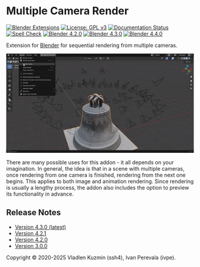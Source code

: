 <!-- SPDX-FileCopyrightText: 2025 Ivan Perevala <ivan95perevala@gmail.com>

SPDX-License-Identifier: GPL-3.0-or-later -->

# Multiple Camera Render

<!-- Note:
Blender_Extensions_Platform-6B9E2B
is a color of "Approved" message in approval queue on Blender Extensions Platform.
 -->
[![Blender Extensions](https://img.shields.io/badge/Blender_Extensions_Platform-6B9E2B)](https://extensions.blender.org/add-ons/multiple-camera-render/)
[![License: GPL v3](https://img.shields.io/badge/License-GPLv3-blue)](./LICENSE)
[![Documentation Status](https://readthedocs.org/projects/mcr/badge/?version=latest)](https://mcr.readthedocs.io/latest)
[![Spell Check](https://github.com/ivan-perevala/multiple_camera_render/actions/workflows/spellcheck.yml/badge.svg)](https://github.com/ivan-perevala/multiple_camera_render/actions/workflows/spellcheck.yml)
[![Blender 4.2.0](https://github.com/ivan-perevala/multiple_camera_render/actions/workflows/blender-test-4.2.0.yml/badge.svg)](https://github.com/ivan-perevala/multiple_camera_render/actions/workflows/blender-test-4.2.0.yml)
[![Blender 4.3.0](https://github.com/ivan-perevala/multiple_camera_render/actions/workflows/blender-test-4.3.0.yml/badge.svg)](https://github.com/ivan-perevala/multiple_camera_render/actions/workflows/blender-test-4.3.0.yml)
[![Blender 4.4.0](https://github.com/ivan-perevala/multiple_camera_render/actions/workflows/blender-test-4.4.0.yml/badge.svg)](https://github.com/ivan-perevala/multiple_camera_render/actions/workflows/blender-test-4.4.0.yml)

Extension for [Blender](https://www.blender.org/) for sequential rendering from multiple cameras.

![Camera Order Example](https://raw.githubusercontent.com/ivan-perevala/multiple_camera_render/main/.github/images/camera_order.gif)

There are many possible uses for this addon - it all depends on your imagination. In general, the idea is that in a scene with multiple cameras, once rendering from one camera is finished, rendering from the next one begins. This applies to both image and animation rendering. Since rendering is usually a lengthy process, the addon also includes the option to preview its functionality in advance.

## Release Notes

* [Version 4.3.0 (latest)](./docs/pages/release_notes/v4.3.0.md)
* [Version 4.2.1](./docs/pages/release_notes/v4.2.1.md)
* [Version 4.2.0](./docs/pages/release_notes/v4.2.0.md)
* [Version 3.0.0](./docs/pages/release_notes/v3.0.0.md)

Copyright © 2020-2025 Vladlen Kuzmin (ssh4), Ivan Perevala (ivpe).
